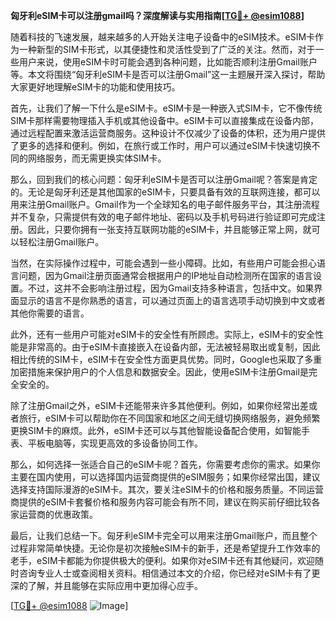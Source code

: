 **匈牙利eSIM卡可以注册gmail吗？深度解读与实用指南[[TG💪+ @esim1088](https://t.me/s/esim1088)]**

随着科技的飞速发展，越来越多的人开始关注电子设备中的eSIM技术。eSIM卡作为一种新型的SIM卡形式，以其便捷性和灵活性受到了广泛的关注。然而，对于一些用户来说，使用eSIM卡时可能会遇到各种问题，比如能否顺利注册Gmail账户等。本文将围绕“匈牙利eSIM卡是否可以注册Gmail”这一主题展开深入探讨，帮助大家更好地理解eSIM卡的功能和使用技巧。

首先，让我们了解一下什么是eSIM卡。eSIM卡是一种嵌入式SIM卡，它不像传统SIM卡那样需要物理插入手机或其他设备中。eSIM卡可以直接集成在设备内部，通过远程配置来激活运营商服务。这种设计不仅减少了设备的体积，还为用户提供了更多的选择和便利。例如，在旅行或工作时，用户可以通过eSIM卡快速切换不同的网络服务，而无需更换实体SIM卡。

那么，回到我们的核心问题：匈牙利eSIM卡是否可以注册Gmail呢？答案是肯定的。无论是匈牙利还是其他国家的eSIM卡，只要具备有效的互联网连接，都可以用来注册Gmail账户。Gmail作为一个全球知名的电子邮件服务平台，其注册流程并不复杂，只需提供有效的电子邮件地址、密码以及手机号码进行验证即可完成注册。因此，只要你拥有一张支持互联网功能的eSIM卡，并且能够正常上网，就可以轻松注册Gmail账户。

当然，在实际操作过程中，可能会遇到一些小障碍。比如，有些用户可能会担心语言问题，因为Gmail注册页面通常会根据用户的IP地址自动检测所在国家的语言设置。不过，这并不会影响注册过程，因为Gmail支持多种语言，包括中文。如果界面显示的语言不是你熟悉的语言，可以通过页面上的语言选项手动切换到中文或者其他你需要的语言。

此外，还有一些用户可能对eSIM卡的安全性有所顾虑。实际上，eSIM卡的安全性能是非常高的。由于eSIM卡直接嵌入在设备内部，无法被轻易取出或复制，因此相比传统的SIM卡，eSIM卡在安全性方面更具优势。同时，Google也采取了多重加密措施来保护用户的个人信息和数据安全。因此，使用eSIM卡注册Gmail是完全安全的。

除了注册Gmail之外，eSIM卡还能带来许多其他便利。例如，如果你经常出差或者旅行，eSIM卡可以帮助你在不同国家和地区之间无缝切换网络服务，避免频繁更换SIM卡的麻烦。此外，eSIM卡还可以与其他智能设备配合使用，如智能手表、平板电脑等，实现更高效的多设备协同工作。

那么，如何选择一张适合自己的eSIM卡呢？首先，你需要考虑你的需求。如果你主要在国内使用，可以选择国内运营商提供的eSIM服务；如果你经常出国，建议选择支持国际漫游的eSIM卡。其次，要关注eSIM卡的价格和服务质量。不同运营商提供的eSIM卡套餐价格和服务内容可能会有所不同，建议在购买前仔细比较各家运营商的优惠政策。

最后，让我们总结一下。匈牙利eSIM卡完全可以用来注册Gmail账户，而且整个过程非常简单快捷。无论你是初次接触eSIM卡的新手，还是希望提升工作效率的老手，eSIM卡都能为你提供极大的便利。如果你对eSIM卡还有其他疑问，欢迎随时咨询专业人士或查阅相关资料。相信通过本文的介绍，你已经对eSIM卡有了更深的了解，并且能够在实际应用中更加得心应手。

[[TG💪+ @esim1088](https://t.me/s/esim1088) ![Image](https://i.postimg.cc/4NQfJmqS/Snipaste-2025-05-13-00-14-12.png)]